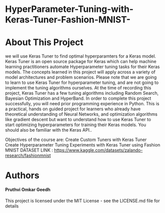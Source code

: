 <h1>HyperParameter-Tuning-with-Keras-Tuner-Fashion-MNIST-</h1>


<h1>About This Project</h1>
we will use Keras Tuner to find optimal hyperparamters for a Keras model. Keras Tuner is an open source package for Keras which can help machine learning practitioners automate Hyperparameter tuning tasks for their Keras models. The concepts learned in this project will apply across a variety of model architectures and problem scenarios. Please note that we are going to learn to use Keras Tuner for hyperparameter tuning, and are not going to implement the tuning algorithms ourselves. At the time of recording this project, Keras Tuner has a few tuning algorithms including Random Search, Bayesian Optimization and HyperBand. In order to complete this project successfully, you will need prior programming experience in Python. This is a practical, hands on guided project for learners who already have theoretical understanding of Neural Networks, and optimization algorithms like gradient descent but want to understand how to use Keras Tuner to start optimizing hyperparameters for training their Keras models. You should also be familiar with the Keras API..



Objectives of the course are:
Create Custom Tuners with Keras Tuner
Create Hyperparameter Tuning Experiments with Keras Tuner
using Fashion MNIST DATASET
LINK : https://www.kaggle.com/datasets/zalando-research/fashionmnist

<h1>Authors</h1>
<h4>Pruthvi Omkar Geedh</h4>
This project is licensed under the MIT License - see the LICENSE.md file for details
